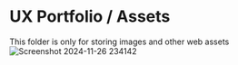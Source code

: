 # UX Portfolio / Assets

This folder is only for storing images and other web assets
![Screenshot 2024-11-26 234142](https://github.com/user-attachments/assets/c4189930-2331-4091-92ef-5152e23ab7a2)
